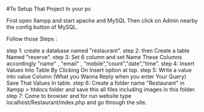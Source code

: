 #To Setup That Project In your pc

First open Xampp and start apache and MySQL Then click on Admin nearby the config button of MySQL.

Follow those Steps :

step 1: create a database named "restaurant".
step 2: then Create a table Named "reserve".
step 3: Set 6 column and set Name These Columns accordingly "name" , "email" , "mobile","count","date","time".
step 4: Insert Values Into Table By Clicking On Insert option at top.
step 5: Write a value into value Column (What you Wanna Reply when you enter Your Query) Save That Values In table.
step 6: Create a folder name "Restaurant" in Xampp > htdocs folder and save this all files including images in this folder.
step 7: Come to browser and for run website type localhost/Restaurant/index.php and go through the site.
